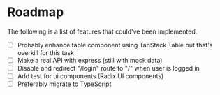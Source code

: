 # Roadmap

The following is a list of features that could've been implemented.

- [ ] Probably enhance table component using TanStack Table but that's overkill for this task
- [ ] Make a real API with express (still with mock data)
- [ ] Disable and redirect "/login" route to "/" when user is logged in
- [ ] Add test for ui components (Radix UI components)
- [ ] Preferably migrate to TypeScript
